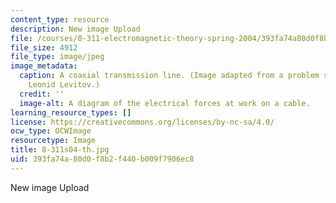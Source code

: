 ```yaml
---
content_type: resource
description: New image Upload
file: /courses/8-311-electromagnetic-theory-spring-2004/393fa74a80d0f8b2f440b009f7906ec8_8-311s04-th.jpg
file_size: 4912
file_type: image/jpeg
image_metadata:
  caption: A coaxial transmission line. (Image adapted from a problem set by Prof.
    Leonid Levitov.)
  credit: ''
  image-alt: A diagram of the electrical forces at work on a cable.
learning_resource_types: []
license: https://creativecommons.org/licenses/by-nc-sa/4.0/
ocw_type: OCWImage
resourcetype: Image
title: 8-311s04-th.jpg
uid: 393fa74a-80d0-f8b2-f440-b009f7906ec8
---
```

New image Upload